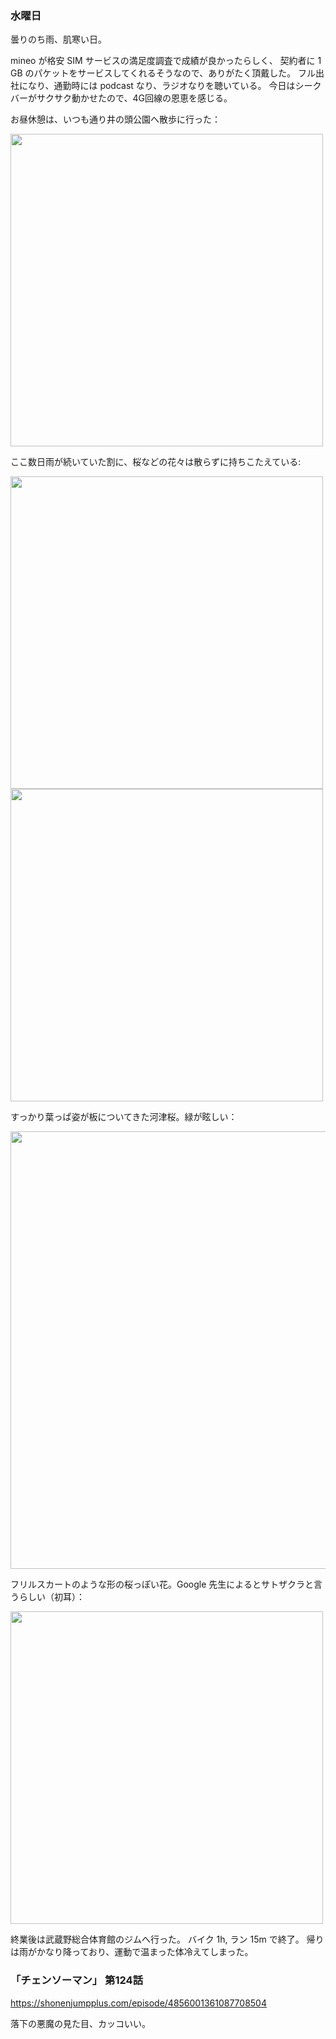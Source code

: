 ### 水曜日

曇りのち雨、肌寒い日。

mineo が格安 SIM サービスの満足度調査で成績が良かったらしく、
契約者に 1 GB のパケットをサービスしてくれるそうなので、ありがたく頂戴した。
フル出社になり、通勤時には podcast なり、ラジオなりを聴いている。
今日はシークバーがサクサク動かせたので、4G回線の恩恵を感じる。

お昼休憩は、いつも通り井の頭公園へ散歩に行った：

<img src="https://i.imgur.com/jBC4B8q.jpg" width="500">

ここ数日雨が続いていた割に、桜などの花々は散らずに持ちこたえている:

<img src="https://i.imgur.com/d6QYzUy.jpg" width="500">

<img src="https://i.imgur.com/YMI26qP.jpg" width="500">

すっかり葉っぱ姿が板についてきた河津桜。緑が眩しい：

<img src="https://i.imgur.com/pTEkQ6j.jpg" width="700">

フリルスカートのような形の桜っぽい花。Google 先生によるとサトザクラと言うらしい（初耳）：

<img src="https://i.imgur.com/YBavugx.jpg" width="500">

終業後は武蔵野総合体育館のジムへ行った。
バイク 1h, ラン 15m で終了。
帰りは雨がかなり降っており、運動で温まった体冷えてしまった。

### 「チェンソーマン」 第124話

https://shonenjumpplus.com/episode/4856001361087708504

落下の悪魔の見た目、カッコいい。